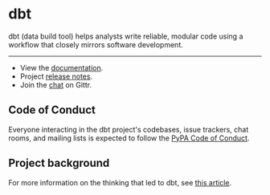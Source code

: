 # dbt

dbt (data build tool) helps analysts write reliable, modular code using a workflow that closely mirrors software development.

---

- View the [documentation][documentation-url].
- Project [release notes][release-notes-url].
- Join the [chat][gittr-url] on Gittr.


## Code of Conduct

Everyone interacting in the dbt project's codebases, issue trackers, chat rooms, and mailing lists is expected to follow the [PyPA Code of Conduct].


## Project background

For more information on the thinking that led to dbt, see [this article](https://medium.com/analyst-collective/building-a-mature-analytics-workflow-the-analyst-collective-viewpoint-7653473ef05b).




[PyPA Code of Conduct]: https://www.pypa.io/en/latest/code-of-conduct/
[gittr-url]: https://gitter.im/analyst-collective/dbt
[documentation-url]: http://dbt.readthedocs.io/en/readthedocs/
[release-notes-url]: http://dbt.readthedocs.io/en/readthedocs/about/release-notes/
